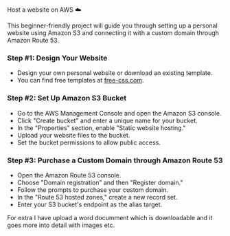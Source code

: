 
 Host a website on AWS ☁️

This beginner-friendly project will guide you through setting up a personal website using Amazon S3 and connecting it with a custom domain through Amazon Route 53.

### Step #1: Design Your Website
- Design your own personal website or download an existing template.
- You can find free templates at [free-css.com](http://free-css.com).

### Step #2: Set Up Amazon S3 Bucket
- Go to the AWS Management Console and open the Amazon S3 console.
- Click "Create bucket" and enter a unique name for your bucket.
- In the "Properties" section, enable "Static website hosting."
- Upload your website files to the bucket.
- Set the bucket permissions to allow public access.

### Step #3: Purchase a Custom Domain through Amazon Route 53
- Open the Amazon Route 53 console.
- Choose "Domain registration" and then "Register domain."
- Follow the prompts to purchase your custom domain.
- In the "Route 53 hosted zones," create a new record set.
- Enter your S3 bucket's endpoint as the alias target.

For extra I have upload a word documment which is downloadable and it goes more into detail with images etc.
